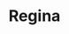 ---
show_date: 2019-03-04 08:00:00
showtimes:
- name: Evening (8:00)
  releases: {general_admission: enerzlrl2uc, reader: k6wjsqi7bqa}
title: Regina
tito_event: grttwak/regina-2019-march
venue: {address: 2627 13th Ave., city: Regina, name: The Artesian, province: SK, url: 'https://artesianon13th.ca'}

---